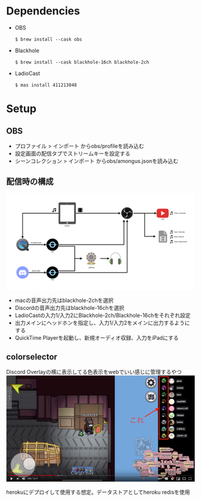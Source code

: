 # Dependencies

- OBS
  ```
  $ brew install --cask obs
  ```
- Blackhole
  ```
  $ brew install --cask blackhole-16ch blackhole-2ch
  ```
- LadioCast
  ```
  $ mas install 411213048
  ```

# Setup

## OBS

- プロファイル > インポート からobs/profileを読み込む
- 設定画面の配信タブでストリームキーを設定する
- シーンコレクション > インポート からobs/amongus.jsonを読み込む

## 配信時の構成

![全体像](img/arch.png)

- macの音声出力先はblackhole-2chを選択
- Discordの音声出力先はblackhole-16chを選択
- LadioCastの入力1/入力2にBlackhole-2ch/Blackhole-16chをそれぞれ設定
- 出力メインにヘッドホンを指定し、入力1/入力2をメインに出力するようにする
- QuickTime Playerを起動し、新規オーディオ収録、入力をiPadにする

## colorselector

Discord Overlayの横に表示してる色表示をwebでいい感じに管理するやつ
![これ](img/color.png)

herokuにデプロイして使用する想定。データストアとしてheroku redisを使用

